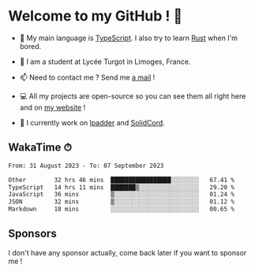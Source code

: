 # Welcome to my GitHub ! 🌃

- 🔭 My main language is [TypeScript](https://www.typescriptlang.org/). I also try to learn [Rust](https://www.rust-lang.org/) when I'm bored. 

- 🌱 I am a student at Lycée Turgot in Limoges, France.

- 📫 Need to contact me ? Send me <a href="mailto:mikkel@milescode.dev">a mail</a> !

- 💻 All my projects are open-source so you can see them all right here and on <a href="https://www.vexcited.ml">my website</a> !

- 👀 I currently work on [lpadder](https://github.com/Vexcited/lpadder) and [SolidCord](https://github.com/Vexcited/SolidCord).

## WakaTime ⏱

<!--START_SECTION:waka-->

```txt
From: 31 August 2023 - To: 07 September 2023

Other        32 hrs 46 mins  █████████████████░░░░░░░░   67.41 %
TypeScript   14 hrs 11 mins  ███████▒░░░░░░░░░░░░░░░░░   29.20 %
JavaScript   36 mins         ▒░░░░░░░░░░░░░░░░░░░░░░░░   01.24 %
JSON         32 mins         ▒░░░░░░░░░░░░░░░░░░░░░░░░   01.12 %
Markdown     18 mins         ░░░░░░░░░░░░░░░░░░░░░░░░░   00.65 %
```

<!--END_SECTION:waka-->

## Sponsors

I don't have any sponsor actually, come back later if you want to sponsor me !
